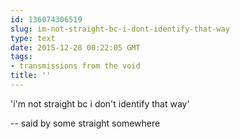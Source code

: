 ```yaml
---
id: 136074306519
slug: im-not-straight-bc-i-dont-identify-that-way
type: text
date: 2015-12-28 00:22:05 GMT
tags:
- transmissions from the void
title: ''
---
```


'i'm not straight bc i don't identify that way'

-- said by some straight somewhere